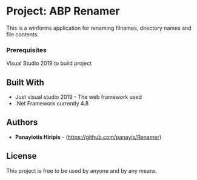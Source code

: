 # Project: ABP Renamer

This is a winforms application for renaming filnames, directory names and file contents.

### Prerequisites

Visual Studio 2019 to build project

## Built With

* Just visual studio 2019 - The web framework used
* .Net Framework currently 4.8

## Authors

* **Panayiotis Hiripis** - (https://github.com/panayis/Renamer)

## License

This project is free to be used by anyone and by any means.
